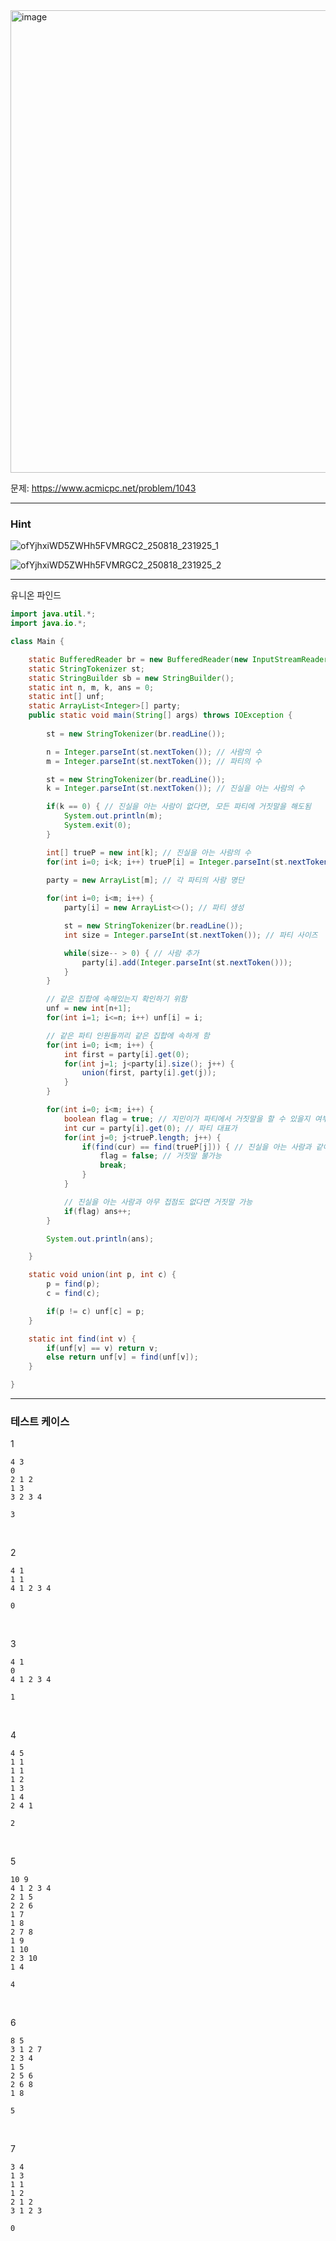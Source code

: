 <img width="1087" height="740" alt="image" src="https://github.com/user-attachments/assets/674ed283-cad9-4944-a565-7289428fc797" />

문제: https://www.acmicpc.net/problem/1043

---

### Hint

![ofYjhxiWD5ZWHh5FVMRGC2_250818_231925_1](https://github.com/user-attachments/assets/e75cc650-d6a3-407c-849e-32162a540c06)

![ofYjhxiWD5ZWHh5FVMRGC2_250818_231925_2](https://github.com/user-attachments/assets/0caf5c2e-63cd-4e2c-821c-a47b52116a45)

---

유니온 파인드

```java
import java.util.*;
import java.io.*;

class Main {

    static BufferedReader br = new BufferedReader(new InputStreamReader(System.in));
    static StringTokenizer st;
    static StringBuilder sb = new StringBuilder();
    static int n, m, k, ans = 0;
    static int[] unf;
    static ArrayList<Integer>[] party;
    public static void main(String[] args) throws IOException {
        
        st = new StringTokenizer(br.readLine());

        n = Integer.parseInt(st.nextToken()); // 사람의 수
        m = Integer.parseInt(st.nextToken()); // 파티의 수

        st = new StringTokenizer(br.readLine());
        k = Integer.parseInt(st.nextToken()); // 진실을 아는 사람의 수

        if(k == 0) { // 진실을 아는 사람이 없다면, 모든 파티에 거짓말을 해도됨
            System.out.println(m);
            System.exit(0);
        }

        int[] trueP = new int[k]; // 진실을 아는 사람의 수
        for(int i=0; i<k; i++) trueP[i] = Integer.parseInt(st.nextToken());
        
        party = new ArrayList[m]; // 각 파티의 사람 명단

        for(int i=0; i<m; i++) {
            party[i] = new ArrayList<>(); // 파티 생성

            st = new StringTokenizer(br.readLine());
            int size = Integer.parseInt(st.nextToken()); // 파티 사이즈

            while(size-- > 0) { // 사람 추가
                party[i].add(Integer.parseInt(st.nextToken()));
            }
        }

        // 같은 집합에 속해있는지 확인하기 위함
        unf = new int[n+1];
        for(int i=1; i<=n; i++) unf[i] = i;

        // 같은 파티 인원들끼리 같은 집합에 속하게 함
        for(int i=0; i<m; i++) {
            int first = party[i].get(0);
            for(int j=1; j<party[i].size(); j++) {
                union(first, party[i].get(j));
            }
        }

        for(int i=0; i<m; i++) {
            boolean flag = true; // 지민이가 파티에서 거짓말을 할 수 있을지 여부
            int cur = party[i].get(0); // 파티 대표가
            for(int j=0; j<trueP.length; j++) {
                if(find(cur) == find(trueP[j])) { // 진실을 아는 사람과 같이 있다면
                    flag = false; // 거짓말 불가능
                    break; 
                }
            }

            // 진실을 아는 사람과 아무 접점도 없다면 거짓말 가능
            if(flag) ans++;
        }

        System.out.println(ans);

    }    

    static void union(int p, int c) {
        p = find(p);
        c = find(c);

        if(p != c) unf[c] = p;
    }

    static int find(int v) {
        if(unf[v] == v) return v;
        else return unf[v] = find(unf[v]);
    }

}

```

---

### 테스트 케이스

1
```
4 3
0
2 1 2
1 3
3 2 3 4
```

```
3
```

&nbsp;

2
```
4 1
1 1
4 1 2 3 4
```

```
0
```

&nbsp;

3
```
4 1
0
4 1 2 3 4
```

```
1
```

&nbsp;

4
```
4 5
1 1
1 1
1 2
1 3
1 4
2 4 1
```

```
2
```

&nbsp;

5
```
10 9
4 1 2 3 4
2 1 5
2 2 6
1 7
1 8
2 7 8
1 9
1 10
2 3 10
1 4
```

```
4
```

&nbsp;

6
```
8 5
3 1 2 7
2 3 4
1 5
2 5 6
2 6 8
1 8
```

```
5
```

&nbsp;

7
```
3 4
1 3
1 1
1 2
2 1 2
3 1 2 3
```

```
0
```